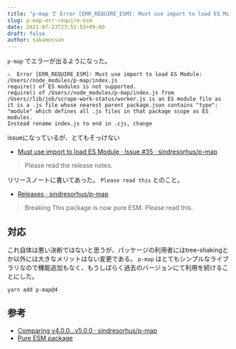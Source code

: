 ```yaml
---
title: "p-map で Error [ERR_REQUIRE_ESM]: Must use import to load ES Module"
slug: p-map-err-require-esm
date: 2021-07-23T23:51:53+09:00
draft: false
author: sakamossan
---
```


`p-map` でエラーが出るようになった。

```console
⚠  Error [ERR_REQUIRE_ESM]: Must use import to load ES Module: /Users//node_modules/p-map/index.js
require() of ES modules is not supported.
require() of /Users//node_modules/p-map/index.js from /Users//lib/job/scrape-work-status/worker.js is an ES module file as it is a .js file whose nearest parent package.json contains "type": "module" which defines all .js files in that package scope as ES modules.
Instead rename index.js to end in .cjs, change
```

issueになっているが、とてもそっけない

- [Must use import to load ES Module · Issue #35 · sindresorhus/p-map](https://github.com/sindresorhus/p-map/issues/35)

> Please read the release notes.

リリースノートに書いてあった。 `Please read this` とのこと。

- [Releases · sindresorhus/p-map](https://github.com/sindresorhus/p-map/releases)

> Breaking
> This package is now pure ESM. Please read this.


## 対応

これ自体は悪い決断ではないと思うが、パッケージの利用者にはtree-shakingとか以外には大きなメリットはない変更である。
`p-map` はとてもシンプルなライブラリなので機能追加もなく、もうしばらく過去のバージョンにて利用を続けることにした。

```console
yarn add p-map@4
```


## 参考

- [Comparing v4.0.0...v5.0.0 · sindresorhus/p-map](https://github.com/sindresorhus/p-map/compare/v4.0.0...v5.0.0)
- [Pure ESM package](https://gist.github.com/sindresorhus/a39789f98801d908bbc7ff3ecc99d99c)
